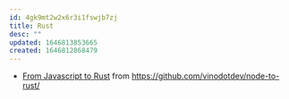 ```yaml
---
id: 4gk9mt2w2x6r3i1fswjb7zj
title: Rust
desc: ""
updated: 1646813853665
created: 1646812868479
---
```


- [From Javascript to Rust](assets/pdfs/from-javascript-to-rust.pdf) from https://github.com/vinodotdev/node-to-rust/
